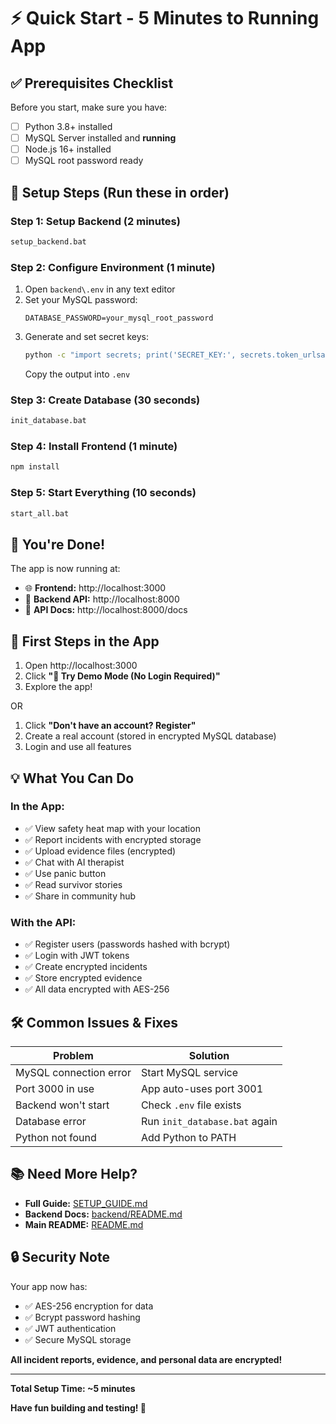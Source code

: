 # ⚡ Quick Start - 5 Minutes to Running App

## ✅ Prerequisites Checklist

Before you start, make sure you have:

- [ ] Python 3.8+ installed
- [ ] MySQL Server installed and **running**
- [ ] Node.js 16+ installed
- [ ] MySQL root password ready

## 🚀 Setup Steps (Run these in order)

### Step 1: Setup Backend (2 minutes)

```bash
setup_backend.bat
```

### Step 2: Configure Environment (1 minute)

1. Open `backend\.env` in any text editor
2. Set your MySQL password:
   ```
   DATABASE_PASSWORD=your_mysql_root_password
   ```
3. Generate and set secret keys:
   ```bash
   python -c "import secrets; print('SECRET_KEY:', secrets.token_urlsafe(32)); print('ENCRYPTION_KEY:', secrets.token_urlsafe(32))"
   ```
   Copy the output into `.env`

### Step 3: Create Database (30 seconds)

```bash
init_database.bat
```

### Step 4: Install Frontend (1 minute)

```bash
npm install
```

### Step 5: Start Everything (10 seconds)

```bash
start_all.bat
```

## 🎉 You're Done!

The app is now running at:

- 🌐 **Frontend:** http://localhost:3000
- 🔌 **Backend API:** http://localhost:8000  
- 📖 **API Docs:** http://localhost:8000/docs

## 🎯 First Steps in the App

1. Open http://localhost:3000
2. Click **"🚀 Try Demo Mode (No Login Required)"**
3. Explore the app!

OR

1. Click **"Don't have an account? Register"**
2. Create a real account (stored in encrypted MySQL database)
3. Login and use all features

## 💡 What You Can Do

### In the App:
- ✅ View safety heat map with your location
- ✅ Report incidents with encrypted storage
- ✅ Upload evidence files (encrypted)
- ✅ Chat with AI therapist
- ✅ Use panic button
- ✅ Read survivor stories
- ✅ Share in community hub

### With the API:
- ✅ Register users (passwords hashed with bcrypt)
- ✅ Login with JWT tokens
- ✅ Create encrypted incidents
- ✅ Store encrypted evidence
- ✅ All data encrypted with AES-256

## 🛠️ Common Issues & Fixes

| Problem | Solution |
|---------|----------|
| MySQL connection error | Start MySQL service |
| Port 3000 in use | App auto-uses port 3001 |
| Backend won't start | Check `.env` file exists |
| Database error | Run `init_database.bat` again |
| Python not found | Add Python to PATH |

## 📚 Need More Help?

- **Full Guide:** [SETUP_GUIDE.md](SETUP_GUIDE.md)
- **Backend Docs:** [backend/README.md](backend/README.md)
- **Main README:** [README.md](README.md)

## 🔒 Security Note

Your app now has:
- ✅ AES-256 encryption for data
- ✅ Bcrypt password hashing  
- ✅ JWT authentication
- ✅ Secure MySQL storage

**All incident reports, evidence, and personal data are encrypted!**

---

**Total Setup Time: ~5 minutes**

**Have fun building and testing! 🎉**
